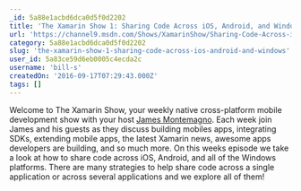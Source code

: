 ```yaml
---
_id: 5a88e1acbd6dca0d5f0d2202
title: 'The Xamarin Show 1: Sharing Code Across iOS, Android, and Windows'
url: 'https://channel9.msdn.com/Shows/XamarinShow/Sharing-Code-Across-iOS-Android-and-Windows'
category: 5a88e1acbd6dca0d5f0d2202
slug: 'the-xamarin-show-1-sharing-code-across-ios-android-and-windows'
user_id: 5a83ce59d6eb0005c4ecda2c
username: 'bill-s'
createdOn: '2016-09-17T07:29:43.000Z'
tags: []
---
```


Welcome to The Xamarin Show, your weekly native cross-platform mobile development show with your host <a title="James on Channel 9" href="https://channel9.msdn.com/Niners/JamesMontemagno" target="_blank">James Montemagno</a>. Each week join James and his guests as they discuss building mobiles apps, integrating SDKs, extending mobile apps, the latest Xamarin news, awesome apps developers are building, and so much more. On this weeks episode we take a look at how to share code across iOS, Android, and all of the Windows platforms. There are many strategies to help share code across a single application or across several applications and we explore all of them!
